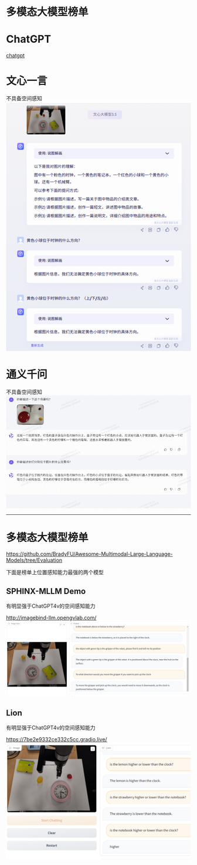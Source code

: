 # 多模态大模型榜单


# ChatGPT
[chatgpt](./summary.md)

# 文心一言
不具备空间感知
![](asset/20231108162145.png)

# 通义千问
不具备空间感知
![](asset/20231108162437.png)

---
# 多模态大模型榜单

https://github.com/BradyFU/Awesome-Multimodal-Large-Language-Models/tree/Evaluation

下面是榜单上位置感知能力最强的两个模型

## SPHINX-MLLM Demo
有明显强于ChatGPT4v的空间感知能力

http://imagebind-llm.opengvlab.com/
![](asset/20231108170659.png)

## Lion
有明显强于ChatGPT4v的空间感知能力

https://7be2e9332ce332c5cc.gradio.live/
![](asset/20231108164944.png)